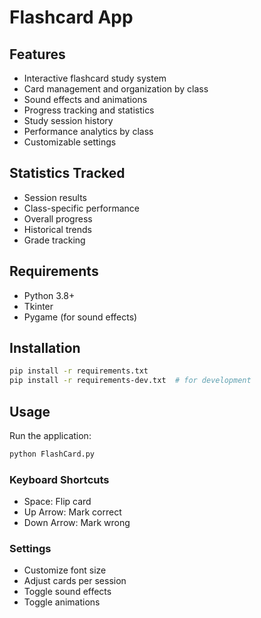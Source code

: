 # Flashcard App

## Features
- Interactive flashcard study system
- Card management and organization by class
- Sound effects and animations
- Progress tracking and statistics
- Study session history
- Performance analytics by class
- Customizable settings

## Statistics Tracked
- Session results
- Class-specific performance
- Overall progress
- Historical trends
- Grade tracking

## Requirements
- Python 3.8+
- Tkinter
- Pygame (for sound effects)

## Installation
```bash
pip install -r requirements.txt
pip install -r requirements-dev.txt  # for development
```

## Usage
Run the application:
```bash
python FlashCard.py
```

### Keyboard Shortcuts
- Space: Flip card
- Up Arrow: Mark correct
- Down Arrow: Mark wrong

### Settings
- Customize font size
- Adjust cards per session
- Toggle sound effects
- Toggle animations